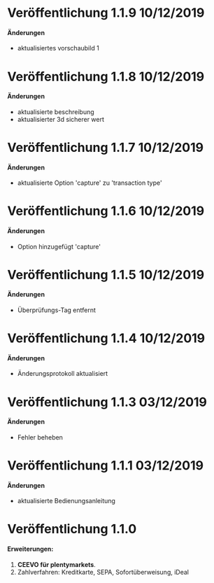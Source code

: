 # Veröffentlichung 1.1.9 10/12/2019

#### Änderungen

- aktualisiertes vorschaubild 1

# Veröffentlichung 1.1.8 10/12/2019

#### Änderungen

- aktualisierte beschreibung
- aktualisierter 3d sicherer wert

# Veröffentlichung 1.1.7 10/12/2019

#### Änderungen

- aktualisierte Option 'capture' zu 'transaction type'

# Veröffentlichung 1.1.6 10/12/2019

#### Änderungen

- Option hinzugefügt 'capture'

# Veröffentlichung 1.1.5 10/12/2019

#### Änderungen

- Überprüfungs-Tag entfernt

# Veröffentlichung 1.1.4 10/12/2019

#### Änderungen

- Änderungsprotokoll aktualisiert

# Veröffentlichung 1.1.3 03/12/2019

#### Änderungen

- Fehler beheben

# Veröffentlichung 1.1.1 03/12/2019

#### Änderungen

- aktualisierte Bedienungsanleitung

# Veröffentlichung 1.1.0

#### Erweiterungen:
  
1. **CEEVO für plentymarkets**.
2. Zahlverfahren: Kreditkarte, SEPA, Sofortüberweisung, iDeal
